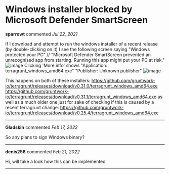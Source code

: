 # Windows installer blocked by Microsoft Defender SmartScreen

**sparrowt** commented *Jul 22, 2021*

If I download and attempt to run the windows installer of a recent release (by double-clicking on it) I see the following screen saying "Windows protected your PC" // "Microsoft Defender SmartScreen prevented an unrecognised app from starting. Running this app might put your PC at risk."
![image](https://user-images.githubusercontent.com/793763/126655487-b85f4168-4696-40b1-80c5-deec8706dc7c.png)
Clicking 'More info' shows "Application: terragrunt_windows_amd64.exe" "Publisher: Unknown publisher"
![image](https://user-images.githubusercontent.com/793763/126655641-35586f02-d23c-435a-926b-922db0f58bed.png)

This happens on both of these installers:
https://github.com/gruntwork-io/terragrunt/releases/download/v0.31.0/terragrunt_windows_amd64.exe
https://github.com/gruntwork-io/terragrunt/releases/download/v0.31.1/terragrunt_windows_amd64.exe
as well as a much older one just for sake of checking if this is caused by a recent terragrunt change:
https://github.com/gruntwork-io/terragrunt/releases/download/v0.25.4/terragrunt_windows_amd64.exe
<br />
***


**Gladskih** commented *Feb 17, 2022*

So any plans to sign Windows binary?
***

**denis256** commented *Feb 21, 2022*

Hi, will take a look how this can be implemented
***

